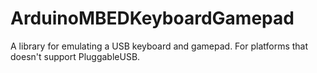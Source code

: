# ArduinoMBEDKeyboardGamepad

A library for emulating a USB keyboard and gamepad. For platforms that doesn't support PluggableUSB.